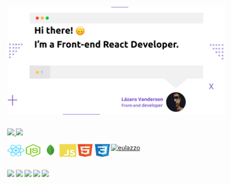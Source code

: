 
<a align="center" target="_blank" ><img src="./assets/githubAssets.svg" alt="Imagem de apresentação do lázaro Vanderson."></a>

##
<div style="display:flex">
  <a href="https://github.com/eulazzo">           
   <img height="150em" src="https://github-readme-stats.vercel.app/api?username=eulazzo&show_icons=true&theme=midnight-purple&include_all_commits=true&count_private=true">
  <img height="150em" src="https://github-readme-stats.vercel.app/api?username=eulazzo&layout=compact&langs_count=7&theme=midnight-purple">
</div>
 
<br>

<div style="display:flex">
  <img align="center" alt="eulazzo-React" height="30" width="40" src="https://raw.githubusercontent.com/devicons/devicon/master/icons/react/react-original.svg">
  <img align="center" alt="eulazzo-Node" height="30" width="40" src="https://raw.githubusercontent.com/devicons/devicon/master/icons/nodejs/nodejs-original.svg">
  <img align="center" alt="eulazzo-Node" height="30" width="40" src="https://raw.githubusercontent.com/devicons/devicon/master/icons/mongodb/mongodb-original.svg">
  <img align="center" alt="eulazzo-Js" height="30" width="40" src="https://raw.githubusercontent.com/devicons/devicon/master/icons/javascript/javascript-plain.svg">
  <img align="center" alt="eulazzo-HTML" height="30" width="40" src="https://raw.githubusercontent.com/devicons/devicon/master/icons/html5/html5-original.svg">
  <img align="center" alt="eulazzo-CSS" height="30" width="40" src="https://raw.githubusercontent.com/devicons/devicon/master/icons/css3/css3-original.svg">
   
   
   <img src="https://komarev.com/ghpvc/?username=eulazzo&color=green" alt="eulazzo"/>
 </div>
   
##

<div>
  
 
  
  <a  href="https://www.linkedin.com/in/eulazzo" target="_blank"><img src="https://img.shields.io/badge/-LinkedIn-%230077B5?style=for-the-badge&logo=linkedin&logoColor=white" target="_blank"></a>
  <a href = "mailto:eulazzo@protonmail.com" target="_blank"><img src="https://img.shields.io/badge/ProtonMail-8B89CC?style=for-the-badge&logo=protonmail&logoColor=white" target="_blank"></a>
  <a href = "mailto:lazarovanderson@gmail.com" target="_blank"><img src="https://img.shields.io/badge/-Gmail-%fbbc04?style=for-the-badge&logo=gmail&logoColor=white" target="_blank"></a>
  <a href="https://instagram.com/eulazzo" target="_blank"><img src="https://img.shields.io/badge/-Instagram-%23E4405F?style=for-the-badge&logo=instagram&logoColor=white" target="_blank"></a>
 <a href="https://discord.gg/wYVpNPP5" target="_blank"><img src="https://img.shields.io/badge/Discord-7289DA?style=for-the-badge&logo=discord&logoColor=white" target="_blank"></a> 
   
<!--  ![Snake animation](https://github.com/eulazzo/eulazzo/blob/output/github-contribution-grid-snake.svg) -->

</div>  



 
